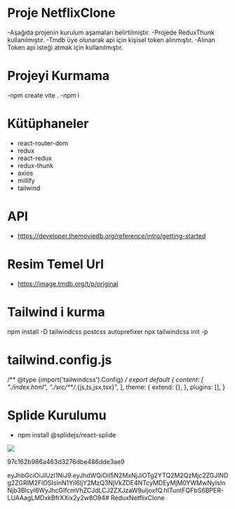 # Proje NetflixClone

-Aşağıda projenin kurulum aşamaları belirtilmiştir. 
-Projede ReduxThunk kullanılmıştır.
-Tmdb üye olunarak api için kişisel token alınmıştır.
-Alınan Token api isteği atmak için kullanılmıştır.

# Projeyi Kurmama
 
  -npm create vite .
  -npm i

# Kütüphaneler

- react-router-dom
- redux
- react-redux
- redux-thunk
- axios
- millify
- tailwind

# API

- https://developer.themoviedb.org/reference/intro/getting-started

# Resim Temel Url

- https://image.tmdb.org/t/p/original

# Tailwind i kurma

npm install -D tailwindcss postcss autoprefixer
npx tailwindcss init -p

# tailwind.config.js 
 /** @type {import('tailwindcss').Config} */
export default {
  content: [
    "./index.html",
    "./src/**/*.{js,ts,jsx,tsx}",
  ],
  theme: {
    extend: {},
  },
  plugins: [],
}

# Splide Kurulumu

- npm install @splidejs/react-splide

<img src="screen.gif"/>

97c162b986a463d3276dbe486dde3ae9


eyJhbGciOiJIUzI1NiJ9.eyJhdWQiOiI5N2MxNjJiOTg2YTQ2M2QzMjc2ZGJlNDg2ZGRlM2FlOSIsInN1YiI6IjY2MzQ3NjVkZDE4NTcyMDEyMjM0YWMwNyIsInNjb3BlcyI6WyJhcGlfcmVhZCJdLCJ2ZXJzaW9uIjoxfQ.hITuntFQFbS6BPER-LUAAagLMDxkBfrXXix2y2w8O94# ReduxNetflixClone
